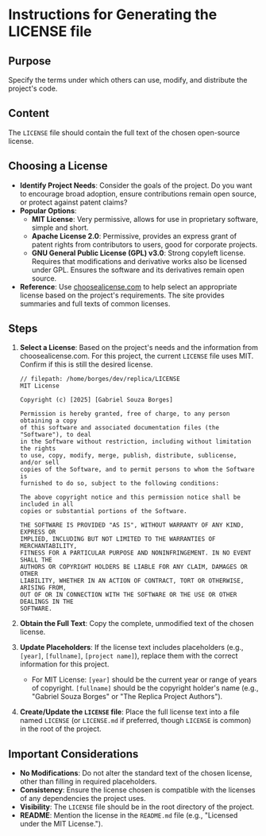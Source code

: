 # Instructions for Generating the LICENSE file

## Purpose

Specify the terms under which others can use, modify, and distribute the project's code.

## Content

The `LICENSE` file should contain the full text of the chosen open-source license.

## Choosing a License

- **Identify Project Needs**: Consider the goals of the project. Do you want to encourage broad adoption, ensure contributions remain open source, or protect against patent claims?
- **Popular Options**:
  - **MIT License**: Very permissive, allows for use in proprietary software, simple and short.
  - **Apache License 2.0**: Permissive, provides an express grant of patent rights from contributors to users, good for corporate projects.
  - **GNU General Public License (GPL) v3.0**: Strong copyleft license. Requires that modifications and derivative works also be licensed under GPL. Ensures the software and its derivatives remain open source.
- **Reference**: Use [choosealicense.com](https://choosealicense.com/) to help select an appropriate license based on the project's requirements. The site provides summaries and full texts of common licenses.

## Steps

1. **Select a License**: Based on the project's needs and the information from choosealicense.com. For this project, the current `LICENSE` file uses MIT. Confirm if this is still the desired license.

   ```
   // filepath: /home/borges/dev/replica/LICENSE
   MIT License

   Copyright (c) [2025] [Gabriel Souza Borges]

   Permission is hereby granted, free of charge, to any person obtaining a copy
   of this software and associated documentation files (the "Software"), to deal
   in the Software without restriction, including without limitation the rights
   to use, copy, modify, merge, publish, distribute, sublicense, and/or sell
   copies of the Software, and to permit persons to whom the Software is
   furnished to do so, subject to the following conditions:

   The above copyright notice and this permission notice shall be included in all
   copies or substantial portions of the Software.

   THE SOFTWARE IS PROVIDED "AS IS", WITHOUT WARRANTY OF ANY KIND, EXPRESS OR
   IMPLIED, INCLUDING BUT NOT LIMITED TO THE WARRANTIES OF MERCHANTABILITY,
   FITNESS FOR A PARTICULAR PURPOSE AND NONINFRINGEMENT. IN NO EVENT SHALL THE
   AUTHORS OR COPYRIGHT HOLDERS BE LIABLE FOR ANY CLAIM, DAMAGES OR OTHER
   LIABILITY, WHETHER IN AN ACTION OF CONTRACT, TORT OR OTHERWISE, ARISING FROM,
   OUT OF OR IN CONNECTION WITH THE SOFTWARE OR THE USE OR OTHER DEALINGS IN THE
   SOFTWARE.
   ```

2. **Obtain the Full Text**: Copy the complete, unmodified text of the chosen license.
3. **Update Placeholders**: If the license text includes placeholders (e.g., `[year]`, `[fullname]`, `[project name]`), replace them with the correct information for this project.
   - For MIT License: `[year]` should be the current year or range of years of copyright. `[fullname]` should be the copyright holder's name (e.g., "Gabriel Souza Borges" or "The Replica Project Authors").
4. **Create/Update the `LICENSE` file**: Place the full license text into a file named `LICENSE` (or `LICENSE.md` if preferred, though `LICENSE` is common) in the root of the project.

## Important Considerations

- **No Modifications**: Do not alter the standard text of the chosen license, other than filling in required placeholders.
- **Consistency**: Ensure the license chosen is compatible with the licenses of any dependencies the project uses.
- **Visibility**: The `LICENSE` file should be in the root directory of the project.
- **README**: Mention the license in the `README.md` file (e.g., "Licensed under the MIT License.").

